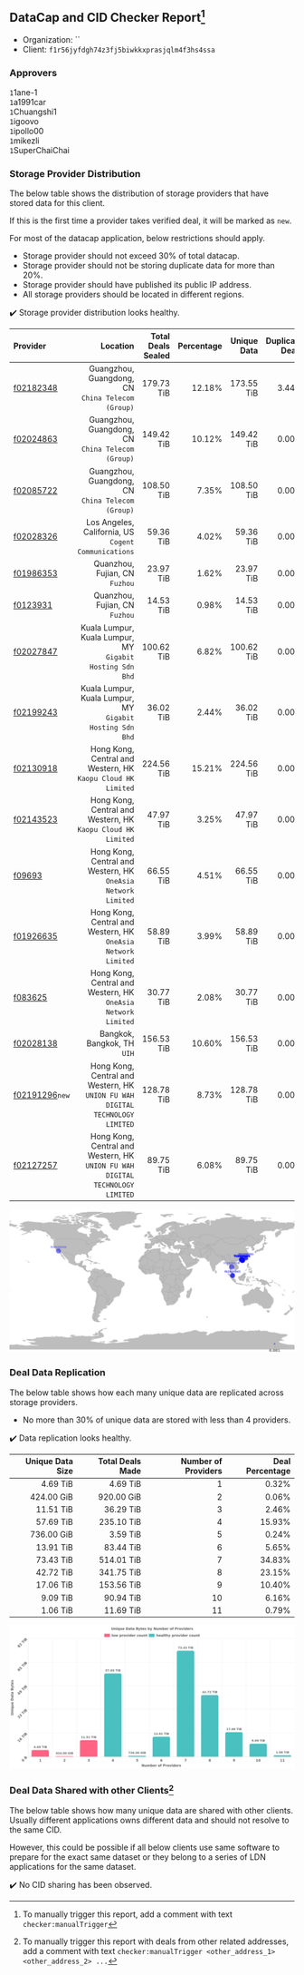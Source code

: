 ## DataCap and CID Checker Report[^1]
 - Organization: ``
 - Client: `f1r56jyfdgh74z3fj5biwkkxprasjqlm4f3hs4ssa`
### Approvers
`1`1ane-1<br/>`1`a1991car<br/>`1`Chuangshi1<br/>`1`igoovo<br/>`1`ipollo00<br/>`1`mikezli<br/>`1`SuperChaiChai

### Storage Provider Distribution
The below table shows the distribution of storage providers that have stored data for this client.

If this is the first time a provider takes verified deal, it will be marked as `new`.

For most of the datacap application, below restrictions should apply.
 - Storage provider should not exceed 30% of total datacap.
 - Storage provider should not be storing duplicate data for more than 20%.
 - Storage provider should have published its public IP address.
 - All storage providers should be located in different regions.

✔️ Storage provider distribution looks healthy.

| Provider                                                    |                                                                         Location | Total Deals Sealed | Percentage | Unique Data | Duplicate Deals |
| :---------------------------------------------------------- | -------------------------------------------------------------------------------: | -----------------: | ---------: | ----------: | --------------: |
| [f02182348](https://filfox.info/en/address/f02182348)       |                             Guangzhou, Guangdong, CN<br/>`China Telecom (Group)` |         179.73 TiB |     12.18% |  173.55 TiB |           3.44% |
| [f02024863](https://filfox.info/en/address/f02024863)       |                             Guangzhou, Guangdong, CN<br/>`China Telecom (Group)` |         149.42 TiB |     10.12% |  149.42 TiB |           0.00% |
| [f02085722](https://filfox.info/en/address/f02085722)       |                             Guangzhou, Guangdong, CN<br/>`China Telecom (Group)` |         108.50 TiB |      7.35% |  108.50 TiB |           0.00% |
| [f02028326](https://filfox.info/en/address/f02028326)       |                          Los Angeles, California, US<br/>`Cogent Communications` |          59.36 TiB |      4.02% |   59.36 TiB |           0.00% |
| [f01986353](https://filfox.info/en/address/f01986353)       |                                                Quanzhou, Fujian, CN<br/>`Fuzhou` |          23.97 TiB |      1.62% |   23.97 TiB |           0.00% |
| [f0123931](https://filfox.info/en/address/f0123931)         |                                                Quanzhou, Fujian, CN<br/>`Fuzhou` |          14.53 TiB |      0.98% |   14.53 TiB |           0.00% |
| [f02027847](https://filfox.info/en/address/f02027847)       |                     Kuala Lumpur, Kuala Lumpur, MY<br/>`Gigabit Hosting Sdn Bhd` |         100.62 TiB |      6.82% |  100.62 TiB |           0.00% |
| [f02199243](https://filfox.info/en/address/f02199243)       |                     Kuala Lumpur, Kuala Lumpur, MY<br/>`Gigabit Hosting Sdn Bhd` |          36.02 TiB |      2.44% |   36.02 TiB |           0.00% |
| [f02130918](https://filfox.info/en/address/f02130918)       |                  Hong Kong, Central and Western, HK<br/>`Kaopu Cloud HK Limited` |         224.56 TiB |     15.21% |  224.56 TiB |           0.00% |
| [f02143523](https://filfox.info/en/address/f02143523)       |                  Hong Kong, Central and Western, HK<br/>`Kaopu Cloud HK Limited` |          47.97 TiB |      3.25% |   47.97 TiB |           0.00% |
| [f09693](https://filfox.info/en/address/f09693)             |                 Hong Kong, Central and Western, HK<br/>`OneAsia Network Limited` |          66.55 TiB |      4.51% |   66.55 TiB |           0.00% |
| [f01926635](https://filfox.info/en/address/f01926635)       |                 Hong Kong, Central and Western, HK<br/>`OneAsia Network Limited` |          58.89 TiB |      3.99% |   58.89 TiB |           0.00% |
| [f083625](https://filfox.info/en/address/f083625)           |                 Hong Kong, Central and Western, HK<br/>`OneAsia Network Limited` |          30.77 TiB |      2.08% |   30.77 TiB |           0.00% |
| [f02028138](https://filfox.info/en/address/f02028138)       |                                                   Bangkok, Bangkok, TH<br/>`UIH` |         156.53 TiB |     10.60% |  156.53 TiB |           0.00% |
| [f02191296](https://filfox.info/en/address/f02191296)`new`  | Hong Kong, Central and Western, HK<br/>`UNION FU WAH DIGITAL TECHNOLOGY LIMITED` |         128.78 TiB |      8.73% |  128.78 TiB |           0.00% |
| [f02127257](https://filfox.info/en/address/f02127257)       | Hong Kong, Central and Western, HK<br/>`UNION FU WAH DIGITAL TECHNOLOGY LIMITED` |          89.75 TiB |      6.08% |   89.75 TiB |           0.00% |

<img src="https://raw.githubusercontent.com/data-preservation-programs/filplus-checker-assets/main/filecoin-project/filecoin-plus-large-datasets/issues/1842/1686205205945.png"/>

### Deal Data Replication
The below table shows how each many unique data are replicated across storage providers.

- No more than 30% of unique data are stored with less than 4 providers.

✔️ Data replication looks healthy.

| Unique Data Size | Total Deals Made | Number of Providers | Deal Percentage |
| ---------------: | ---------------: | ------------------: | --------------: |
|         4.69 TiB |         4.69 TiB |                   1 |           0.32% |
|       424.00 GiB |       920.00 GiB |                   2 |           0.06% |
|        11.51 TiB |        36.29 TiB |                   3 |           2.46% |
|        57.69 TiB |       235.10 TiB |                   4 |          15.93% |
|       736.00 GiB |         3.59 TiB |                   5 |           0.24% |
|        13.91 TiB |        83.44 TiB |                   6 |           5.65% |
|        73.43 TiB |       514.01 TiB |                   7 |          34.83% |
|        42.72 TiB |       341.75 TiB |                   8 |          23.15% |
|        17.06 TiB |       153.56 TiB |                   9 |          10.40% |
|         9.09 TiB |        90.94 TiB |                  10 |           6.16% |
|         1.06 TiB |        11.69 TiB |                  11 |           0.79% |

<img src="https://raw.githubusercontent.com/data-preservation-programs/filplus-checker-assets/main/filecoin-project/filecoin-plus-large-datasets/issues/1842/1686205206668.png"/>

### Deal Data Shared with other Clients[^3]
The below table shows how many unique data are shared with other clients.
Usually different applications owns different data and should not resolve to the same CID.

However, this could be possible if all below clients use same software to prepare for the exact same dataset or they belong to a series of LDN applications for the same dataset.

✔️ No CID sharing has been observed.

[^1]: To manually trigger this report, add a comment with text `checker:manualTrigger`

[^2]: Deals from those addresses are combined into this report as they are specified with `checker:manualTrigger`

[^3]: To manually trigger this report with deals from other related addresses, add a comment with text `checker:manualTrigger <other_address_1> <other_address_2> ...`
